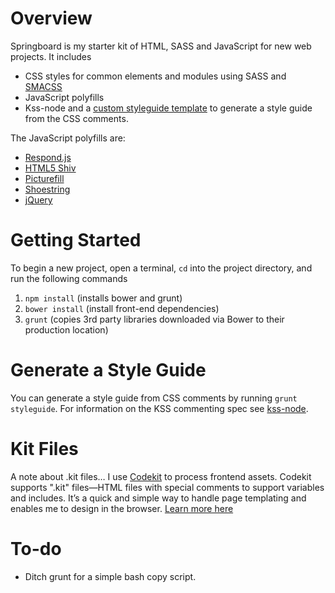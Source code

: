 
# Overview

Springboard is my starter kit of HTML, SASS and JavaScript for new web projects. It includes

- CSS styles for common elements and modules using SASS and [SMACSS](https://smacss.com/)
- JavaScript polyfills 
- Kss-node and a [custom styleguide template](https://github.com/jpolete/kss-node-template) to generate a style guide from the CSS comments.

The JavaScript polyfills are:

- [Respond.js](https://github.com/scottjehl/Respond)
- [HTML5 Shiv](https://github.com/aFarkas/html5shiv)
- [Picturefill](https://github.com/scottjehl/picturefill)
- [Shoestring](https://github.com/filamentgroup/shoestring)
- [jQuery](https://github.com/jquery/jquery)

# Getting Started
To begin a new project, open a terminal, `cd` into the project directory, and run the following commands

1. `npm install` (installs bower and grunt)
2. `bower install` (install front-end dependencies)
3. `grunt` (copies 3rd party libraries downloaded via Bower to their production location)

# Generate a Style Guide

You can generate a style guide from CSS comments by running `grunt styleguide`. For information on the KSS commenting spec see [kss-node](https://github.com/kss-node/kss-node). 

# Kit Files

A note about .kit files… I use [Codekit](https://incident57.com/codekit/) to process frontend assets. Codekit supports ".kit" files—HTML files with special comments to support variables and includes. It’s a quick and simple way to handle page templating and enables me to design in the browser. [Learn more here](https://incident57.com/codekit/help.html#kit)

# To-do 

- Ditch grunt for a simple bash copy script.

